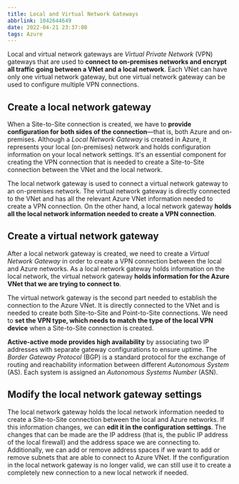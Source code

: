 ```yaml
---
title: Local and Virtual Network Gateways
abbrlink: 1042644649
date: 2022-04-21 23:37:08
tags: Azure
---
```

Local and virtual network gateways are *Virtual Private Network* (VPN) gateways that are used to **connect to on-premises networks and encrypt all traffic going between a VNet and a local network**. Each VNet can have only one virtual network gateway, but one virtual network gateway can be used to configure multiple VPN connections.

## Create a local network gateway
When a Site-to-Site connection is created, we have to **provide configuration for both sides of the connection**—that is, both Azure and on-premises. Although a *Local Network Gateway* is created in Azure, it represents your local (on-premises) network and holds configuration information on your local network settings. It's an essential component for creating the VPN connection that is needed to create a Site-to-Site connection between the VNet and the local network.

The local network gateway is used to connect a virtual network gateway to an on-premises network. The virtual network gateway is directly connected to the VNet and has all the relevant Azure VNet information needed to create a VPN connection. On the other hand, a local network gateway **holds all the local network information needed to create a VPN connection**.
<!--more-->
## Create a virtual network gateway
After a local network gateway is created, we need to create a *Virtual Network Gateway* in order to create a VPN connection between the local and Azure networks. As a local network gateway holds information on the local network, the virtual network gateway **holds information for the Azure VNet that we are trying to connect to**.

The virtual network gateway is the second part needed to establish the connection to the Azure VNet. It is directly connected to the VNet and is needed to create both Site-to-Site and Point-to-Site connections. We need to **set the VPN type, which needs to match the type of the local VPN device** when a Site-to-Site connection is created.

**Active-active mode provides high availability** by associating two IP addresses with separate gateway configurations to ensure uptime. The *Border Gateway Protocol* (BGP) is a standard protocol for the exchange of routing and reachability information between different *Autonomous System* (AS). Each system is assigned an *Autonomous Systems Number* (ASN).

## Modify the local network gateway settings
The local network gateway holds the local network information needed to create a Site-to-Site connection between the local and Azure networks. If this information changes, we can **edit it in the configuration settings**. The changes that can be made are the IP address (that is, the public IP address of the local firewall) and the address space we are connecting to. Additionally, we can add or remove address spaces if we want to add or remove subnets that are able to connect to Azure VNet. If the configuration in the local network gateway is no longer valid, we can still use it to create a completely new connection to a new local network if needed.
